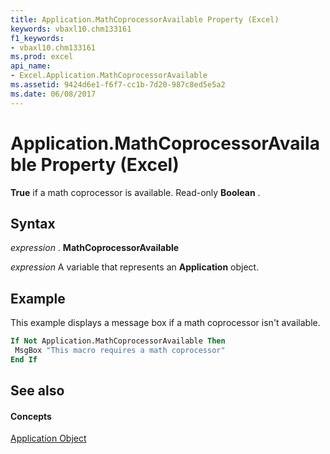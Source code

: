 ```yaml
---
title: Application.MathCoprocessorAvailable Property (Excel)
keywords: vbaxl10.chm133161
f1_keywords:
- vbaxl10.chm133161
ms.prod: excel
api_name:
- Excel.Application.MathCoprocessorAvailable
ms.assetid: 9424d6e1-f6f7-cc1b-7d20-987c8ed5e5a2
ms.date: 06/08/2017
---
```



# Application.MathCoprocessorAvailable Property (Excel)

 **True** if a math coprocessor is available. Read-only **Boolean** .


## Syntax

 _expression_ . **MathCoprocessorAvailable**

 _expression_ A variable that represents an **Application** object.


## Example

This example displays a message box if a math coprocessor isn't available.


```vb
If Not Application.MathCoprocessorAvailable Then 
 MsgBox "This macro requires a math coprocessor" 
End If
```


## See also


#### Concepts


[Application Object](Excel.Application(objec).md)

